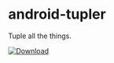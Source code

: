 # android-tupler

Tuple all the things.

[ ![Download](https://api.bintray.com/packages/mrkcsc/maven/com.miguelgaeta.tupler/images/download.svg) ](https://bintray.com/mrkcsc/maven/com.miguelgaeta.tupler/_latestVersion)
